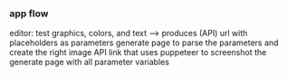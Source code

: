 ### app flow
editor: test graphics, colors, and text --> produces (API) url with placeholders as parameters
generate page to parse the parameters and create the right image
API link that uses puppeteer to screenshot the generate page with all parameter variables
